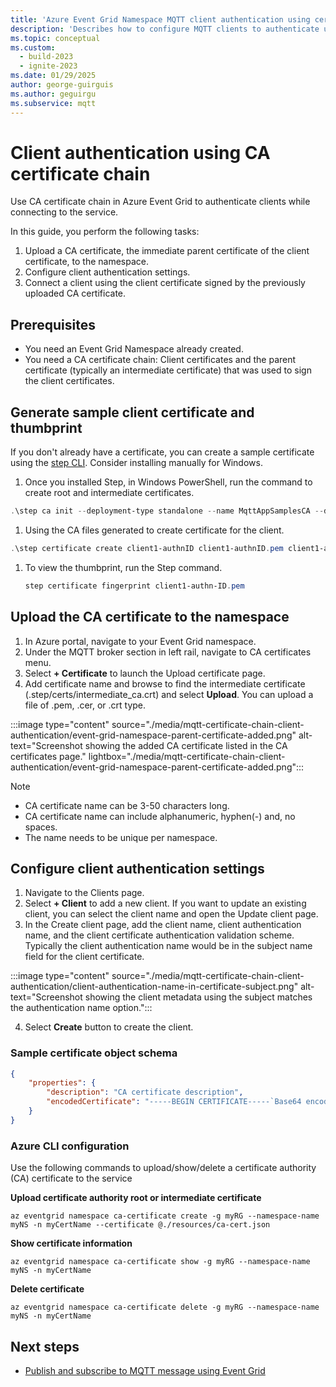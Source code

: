 ```yaml
---
title: 'Azure Event Grid Namespace MQTT client authentication using certificate chain'
description: 'Describes how to configure MQTT clients to authenticate using CA certificate chains.'
ms.topic: conceptual
ms.custom:
  - build-2023
  - ignite-2023
ms.date: 01/29/2025
author: george-guirguis
ms.author: geguirgu
ms.subservice: mqtt
---
```


# Client authentication using CA certificate chain
Use CA certificate chain in Azure Event Grid to authenticate clients while connecting to the service.



In this guide, you perform the following tasks:
1. Upload a CA certificate, the immediate parent certificate of the client certificate, to the namespace.
2. Configure client authentication settings.
3. Connect a client using the client certificate signed by the previously uploaded CA certificate.

## Prerequisites
  -	You need an Event Grid Namespace already created.
  -	You need a CA certificate chain:  Client certificates and the parent certificate (typically an intermediate certificate) that was used to sign the client certificates.

## Generate sample client certificate and thumbprint
If you don't already have a certificate, you can create a sample certificate using the [step CLI](https://smallstep.com/docs/step-cli/installation/).  Consider installing manually for Windows.

1. Once you installed Step, in Windows PowerShell, run the command to create root and intermediate certificates.

  ```powershell
  .\step ca init --deployment-type standalone --name MqttAppSamplesCA --dns localhost --address 127.0.0.1:443 --provisioner MqttAppSamplesCAProvisioner
  ```
1. Using the CA files generated to create certificate for the client.

  ```powershell
  .\step certificate create client1-authnID client1-authnID.pem client1-authnID.key --ca .step/certs/intermediate_ca.crt --ca-key .step/secrets/intermediate_ca_key --no-password --insecure --not-after 2400h
  ```
1. To view the thumbprint, run the Step command.

    ```powershell
    step certificate fingerprint client1-authn-ID.pem
    ```

## Upload the CA certificate to the namespace
1. In Azure portal, navigate to your Event Grid namespace.
1. Under the MQTT broker section in left rail, navigate to CA certificates menu.
1. Select **+ Certificate** to launch the Upload certificate page.  
1. Add certificate name and browse to find the intermediate certificate (.step/certs/intermediate_ca.crt) and select **Upload**. You can upload a file of .pem, .cer, or .crt type. 


  :::image type="content" source="./media/mqtt-certificate-chain-client-authentication/event-grid-namespace-parent-certificate-added.png" alt-text="Screenshot showing the added CA certificate listed in the CA certificates page." lightbox="./media/mqtt-certificate-chain-client-authentication/event-grid-namespace-parent-certificate-added.png":::

  > [!NOTE]
  > - CA certificate name can be 3-50 characters long.
  > - CA certificate name can include alphanumeric, hyphen(-) and, no spaces.
  > - The name needs to be unique per namespace.

## Configure client authentication settings
1. Navigate to the Clients page.
2. Select **+ Client** to add a new client.  If you want to update an existing client, you can select the client name and open the Update client page.
3. In the Create client page, add the client name, client authentication name, and the client certificate authentication validation scheme.  Typically the client authentication name would be in the subject name field for the client certificate. 

:::image type="content" source="./media/mqtt-certificate-chain-client-authentication/client-authentication-name-in-certificate-subject.png" alt-text="Screenshot showing the client metadata using the subject matches the authentication name option.":::

4. Select **Create** button to create the client.

### Sample certificate object schema

```json
{
    "properties": {
        "description": "CA certificate description",
        "encodedCertificate": "-----BEGIN CERTIFICATE-----`Base64 encoded Certificate`-----END CERTIFICATE-----"
    }
}
```

### Azure CLI configuration
Use the following commands to upload/show/delete a certificate authority (CA) certificate to the service

**Upload certificate authority root or intermediate certificate**

```azurecli-interactive
az eventgrid namespace ca-certificate create -g myRG --namespace-name myNS -n myCertName --certificate @./resources/ca-cert.json
```

**Show certificate information**
```azurecli-interactive
az eventgrid namespace ca-certificate show -g myRG --namespace-name myNS -n myCertName
```

**Delete certificate**
```azurecli-interactive
az eventgrid namespace ca-certificate delete -g myRG --namespace-name myNS -n myCertName
```

## Next steps
- [Publish and subscribe to MQTT message using Event Grid](mqtt-publish-and-subscribe-portal.md)
